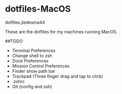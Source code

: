 # dotfiles-MacOS
dotfiles.jledesma44

These are the dotfiles for my machines running MacOS.

##TODO
- Terminal Preferences
- Change shell to zsh
- Dock Preferences
- Mission Control Preferences
- Finder show path bar
- Trackpad (Three finger drag and tap to click)
- .zshrc
- Git (config and ssh)
